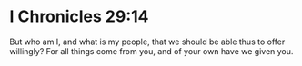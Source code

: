 # I Chronicles 29:14

But who am I, and what is my people, that we should be able thus to offer willingly? For all things come from you, and of your own have we given you.
